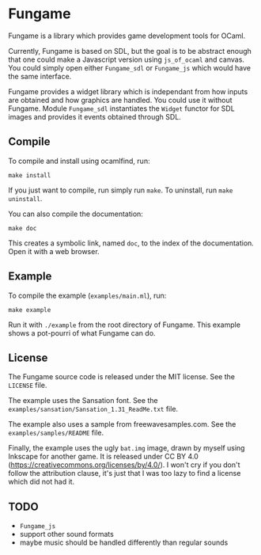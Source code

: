 # Fungame

Fungame is a library which provides game development tools for OCaml.

Currently, Fungame is based on SDL, but the goal is to be abstract enough
that one could make a Javascript version using `js_of_ocaml` and canvas.
You could simply open either `Fungame_sdl` or `Fungame_js` which would have
the same interface.

Fungame provides a widget library which is independant from how inputs are
obtained and how graphics are handled. You could use it without Fungame.
Module `Fungame_sdl` instantiates the `Widget` functor for SDL images
and provides it events obtained through SDL.

## Compile

To compile and install using ocamlfind, run:

    make install

If you just want to compile, run simply run `make`.
To uninstall, run `make uninstall`.

You can also compile the documentation:

    make doc

This creates a symbolic link, named `doc`, to the index of the documentation.
Open it with a web browser.

## Example

To compile the example (`examples/main.ml`), run:

    make example

Run it with `./example` from the root directory of Fungame.
This example shows a pot-pourri of what Fungame can do.

## License

The Fungame source code is released under the MIT license.
See the `LICENSE` file.

The example uses the Sansation font.
See the `examples/sansation/Sansation_1.31_ReadMe.txt` file.

The example also uses a sample from freewavesamples.com.
See the `examples/samples/README` file.

Finally, the example uses the ugly `bat.img` image, drawn by myself using
Inkscape for another game. It is released under CC BY 4.0
(https://creativecommons.org/licenses/by/4.0/).
I won't cry if you don't follow the attribution clause, it's just that I was
too lazy to find a license which did not had it.

## TODO

- `Fungame_js`
- support other sound formats
- maybe music should be handled differently than regular sounds
